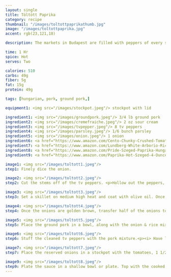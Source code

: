 ```yaml
---
layout: single
title: Töltött Paprika
category: recipe
thumbnail: "/images/toltottpaprikathumb.jpg"
image: "/images/toltottpaprika.jpg"
accent: rgb(23,121,18)

description: The markets in Budapest are filled with peppers of every shape, size and color. We've used tölteni való paprika; commonly known as TV peppers in Hungary and stuffed them with pork, rice and onions and cooked them in a smoked paprika tomato sauce.

time: 1 Hr
spice: Hot
serves: Two

calories: 510
carbs: 49g
fiber: 5g
fat: 15g
protein: 49g

tags: [hungarian, pork, ground pork,]

equipment1: <img src="/images/stockpot.jpeg"/> stockpot with lid

ingredient1: <img src="/images/groundpork.jpeg"/> 3/4 lb ground pork
ingredient2: <img src="/images/cremefraiche.jpeg"/> 2 oz sour cream
ingredient3: <img src="/images/tvpepper.jpeg"/> 8 tv peppers
ingredient4: <img src="/images/parsley.jpeg"/> 1/6 bunch parsley
ingredient5: <img src="/images/onion.jpeg"/> 1 onion
ingredient6: <a href="https://www.amazon.com/Cento-Chunky-Crushed-Tomatoes-28-Ounce/dp/B002C4C5RS/ref=as_li_ss_tl?s=grocery&ie=UTF8&qid=1489080214&sr=1-4&keywords=cento+tomatoes&th=1&linkCode=ll1&tag=cilalime09-20&linkId=df9af63b9dfc440228b10e89f37ffa73"><img src="/images/pureedtomatoes.jpeg"/> 1 c pureed tomatoes </a>
ingredient7: <a href="https://www.amazon.com/Lundberg-White-Arborio-Rice-Ounce/dp/B00CAWG8PC/ref=as_li_ss_tl?rps=1&ie=UTF8&qid=1489080024&sr=8-5&keywords=arborio+rice&refinements=p_85:2470955011&th=1&linkCode=ll1&tag=cilalime09-20&linkId=0908c0fd241173670bbefeb289a2ce96"><img src="/images/arborio.jpeg"/> 1/4 c short grain rice </a>
ingredient8: <a href="https://www.amazon.com/Pride-Szeged-Paprika-Hungarian-Sweet/dp/B00WU1OCWO/ref=as_li_ss_tl?s=grocery&ie=UTF8&qid=1489080100&sr=1-3&keywords=sweet+paprika&linkCode=ll1&tag=cilalime09-20&linkId=6a78376914dbc3dcd38a50959529712b"><img src="/images/paprika.jpeg"/> 2 tsp sweet paprika </a>
ingredient9: <a href="https://www.amazon.com/Paprika-Hot-Szeged-4-Ounce/dp/B000LRG0W4/ref=as_li_ss_tl?_encoding=UTF8&pd_rd_i=B000LRG0W4&pd_rd_r=DTDDD4B468MKGM3XKE9G&pd_rd_w=P9vsc&pd_rd_wg=SHgyG&psc=1&refRID=DTDDD4B468MKGM3XKE9G&linkCode=ll1&tag=cilalime09-20&linkId=b50dfe292570d366bd55b850da752c2e"><img src="/images/pimenton.jpeg"/> 1 tsp hot paprika </a>

image1: <img src="/images/toltott1.jpeg"/>
step1: Finely dice the onion.

image2: <img src="/images/toltott2.jpeg"/>
step2: Cut the stems off of the tv peppers. <p>Hollow out the peppers, removing all inner membranes and seeds.</p><p><i> These peppers are hot! Try to avoid direct contact with seeds. </i></p>

image3: <img src="/images/toltott3.jpeg"/>
step3: Set a skillet on medium high heat and coat with olive oil. Once the olive oil is hot add the onions and saute until golden brown.

image4: <img src="/images/toltott4.jpeg"/>
step4: Once the onions are golden brown, transfer half of the onions to a bowl for later use.<p> Add the rice to the remaining onions along with 1 cup of water. Stir occasionally until all the water has evaporated. </p>

image5: <img src="/images/toltott5.jpeg"/>
step5: Place the ground pork in a bowl, along with the onion & rice mixture, half of the sweet paprika, and 1/4 tsp of salt. Mix.

image6: <img src="/images/toltott6.jpeg"/>
step6: Stuff the cleaned tv peppers with the pork mixture.<p><i> Have leftover meat? Form a meatball to cook in the tomato broth along with the peppers.</i></p>

image7: <img src="/images/toltott7.jpeg"/>
step7: Place the reserved onions in a stockpot with the tomatoes, 1 1/2 cups of water, 1/4 tsp of salt, hot paprika, the remaining sweet paprika and filled peppers. <p> Cover the stockpot with the lid, place on medium heat, and cook for 20 minutes. </p><p>After 20 minutes have lapsed, transfer the peppers from the stockpot to a plate. Keep the stockpot on medium heat and cook uncovered until the sauce thickens, approx. 5-7 minutes.</p>

image9: <img src="/images/toltott8.jpeg"/>
step9: Plate the sauce in a shallow bowl or plate. Top with the cooked peppers, accent with the parsley, and serve with the cream.
---
```

